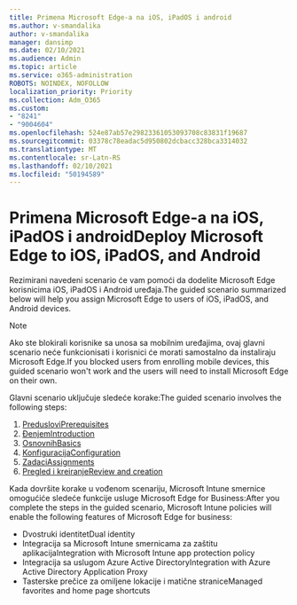 ```yaml
---
title: Primena Microsoft Edge-a na iOS, iPadOS i android
ms.author: v-smandalika
author: v-smandalika
manager: dansimp
ms.date: 02/10/2021
ms.audience: Admin
ms.topic: article
ms.service: o365-administration
ROBOTS: NOINDEX, NOFOLLOW
localization_priority: Priority
ms.collection: Adm_O365
ms.custom:
- "8241"
- "9004604"
ms.openlocfilehash: 524e87ab57e29823361053093708c83831f19687
ms.sourcegitcommit: 03378c78eadac5d950802dcbacc328bca3314032
ms.translationtype: MT
ms.contentlocale: sr-Latn-RS
ms.lasthandoff: 02/10/2021
ms.locfileid: "50194589"
---
```

# <a name="deploy-microsoft-edge-to-ios-ipados-and-android"></a><span data-ttu-id="ac16c-102">Primena Microsoft Edge-a na iOS, iPadOS i android</span><span class="sxs-lookup"><span data-stu-id="ac16c-102">Deploy Microsoft Edge to iOS, iPadOS, and Android</span></span>

<span data-ttu-id="ac16c-103">Rezimirani navedeni scenario će vam pomoći da dodelite Microsoft Edge korisnicima iOS, iPadOS i Android uređaja.</span><span class="sxs-lookup"><span data-stu-id="ac16c-103">The guided scenario summarized below will help you assign Microsoft Edge to users of iOS, iPadOS, and Android devices.</span></span>

> [!NOTE]
> <span data-ttu-id="ac16c-104">Ako ste blokirali korisnike sa unosa sa mobilnim uređajima, ovaj glavni scenario neće funkcionisati i korisnici će morati samostalno da instaliraju Microsoft Edge.</span><span class="sxs-lookup"><span data-stu-id="ac16c-104">If you blocked users from enrolling mobile devices, this guided scenario won't work and the users will need to install Microsoft Edge on their own.</span></span>

<span data-ttu-id="ac16c-105">Glavni scenario uključuje sledeće korake:</span><span class="sxs-lookup"><span data-stu-id="ac16c-105">The guided scenario involves the following steps:</span></span>

1. [<span data-ttu-id="ac16c-106">Preduslovi</span><span class="sxs-lookup"><span data-stu-id="ac16c-106">Prerequisites</span></span>](https://docs.microsoft.com/mem/intune/fundamentals/guided-scenarios-edge#prerequisites)
2. [<span data-ttu-id="ac16c-107">Đenjem</span><span class="sxs-lookup"><span data-stu-id="ac16c-107">Introduction</span></span>](https://docs.microsoft.com/mem/intune/fundamentals/guided-scenarios-edge#step-1---introduction)
3. [<span data-ttu-id="ac16c-108">Osnovnih</span><span class="sxs-lookup"><span data-stu-id="ac16c-108">Basics</span></span>](https://docs.microsoft.com/mem/intune/fundamentals/guided-scenarios-edge#step-2---basics)
4. [<span data-ttu-id="ac16c-109">Konfiguracija</span><span class="sxs-lookup"><span data-stu-id="ac16c-109">Configuration</span></span>](https://docs.microsoft.com/mem/intune/fundamentals/guided-scenarios-edge#step-3---configuration)
5. [<span data-ttu-id="ac16c-110">Zadaci</span><span class="sxs-lookup"><span data-stu-id="ac16c-110">Assignments</span></span>](https://docs.microsoft.com/mem/intune/fundamentals/guided-scenarios-edge#step-4---assignments)
6. [<span data-ttu-id="ac16c-111">Pregled i kreiranje</span><span class="sxs-lookup"><span data-stu-id="ac16c-111">Review and creation</span></span>](https://docs.microsoft.com/mem/intune/fundamentals/guided-scenarios-edge#step-5---review--create)

<span data-ttu-id="ac16c-112">Kada dovršite korake u vođenom scenariju, Microsoft Intune smernice omogućiće sledeće funkcije usluge Microsoft Edge for Business:</span><span class="sxs-lookup"><span data-stu-id="ac16c-112">After you complete the steps in the guided scenario, Microsoft Intune policies will enable the following features of Microsoft Edge for business:</span></span>

- <span data-ttu-id="ac16c-113">Dvostruki identitet</span><span class="sxs-lookup"><span data-stu-id="ac16c-113">Dual identity</span></span>
- <span data-ttu-id="ac16c-114">Integracija sa Microsoft Intune smernicama za zaštitu aplikacija</span><span class="sxs-lookup"><span data-stu-id="ac16c-114">Integration with Microsoft Intune app protection policy</span></span>
- <span data-ttu-id="ac16c-115">Integracija sa uslugom Azure Active Directory</span><span class="sxs-lookup"><span data-stu-id="ac16c-115">Integration with Azure Active Directory Application Proxy</span></span>
- <span data-ttu-id="ac16c-116">Tasterske prečice za omiljene lokacije i matične stranice</span><span class="sxs-lookup"><span data-stu-id="ac16c-116">Managed favorites and home page shortcuts</span></span>

